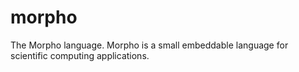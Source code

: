 # morpho
The Morpho language. Morpho is a small embeddable language for scientific computing applications.
